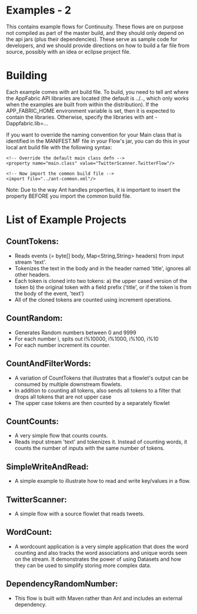 
Examples - 2
========

This contains example flows for Continuuity. These flows are on purpose not
compiled as part of the master build, and they should only depend on the api
jars (plus their dependencies). These serve as sample code for developers,
and we should provide directions on how to build a far file from source,
possibly with an idea or eclipse project file.

Building
========

Each example comes with ant build file. To build, you need to tell ant where
the AppFabric API libraries are located (the default is ../.., which only
works when the examples are built from within the distribution). If the
APP_FABRIC_HOME environment variable is set, then it is expected to contain
the libraries. Otherwise, specify the libraries with ant -Dappfabric.lib=...

If you want to override the naming convention for your Main class that is
identified in the MANIFEST.MF file in your Flow's jar, you can do this
in your local ant build file with the following syntax:

<?xml version="1.0" ?>
<project name="TwitterScanner" default="jar">

    <!-- Override the default main class defn -->
    <property name="main.class" value="TwitterScanner.TwitterFlow"/>

    <!-- Now import the common build file -->
    <import file="../ant-common.xml"/>

</project>

Note: Due to the way Ant handles properties, it is important to insert the
property BEFORE you import the common build file.


List of Example Projects
========================

CountTokens:
------------
- Reads events (= byte[] body, Map<String,String> headers) from input
  stream 'text'.
- Tokenizes the text in the body and in the header named 'title', ignores
  all other headers.
- Each token is cloned into two tokens:
  a) the upper cased version of the token
  b) the original token with a field prefix ('title', or if the token is from
     the body of the event, 'text')
- All of the cloned tokens are counted using increment operations.

CountRandom:
------------
- Generates Random numbers between 0 and 9999
- For each number i, spits out i%10000, i%1000, i%100, i%10
- For each number increment its counter.
 
CountAndFilterWords:
--------------------
- A variation of CountTokens that illustrates that a flowlet's output can
  be consumed by multiple downstream flowlets.
- In addition to counting all tokens, also sends all tokens to a filter that
  drops all tokens that are not upper case
- The upper case tokens are then counted by a separately flowlet

CountCounts:
------------
- A very simple flow that counts counts.
- Reads input stream 'text' and tokenizes it. Instead of counting words, it
  counts the number of inputs with the same number of tokens.

SimpleWriteAndRead:
-------------------
- A simple example to illustrate how to read and write key/values in a flow.

TwitterScanner:
---------------
- A simple flow with a source flowlet that reads tweets.

WordCount:
-----------
- A wordcount application is a very simple application that does the word counting
and also tracks the word associations and unique words seen on the stream. It 
demonstrates the power of using Datasets and how they can be used to simplify storing more
complex data.

DependencyRandomNumber:
-----------------------
- This flow is built with Maven rather than Ant and includes an external
  dependency.
